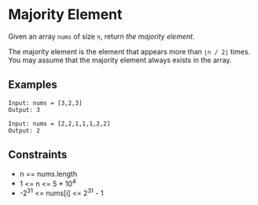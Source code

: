 # Majority Element
Given an array `nums` of size `n`, return <i>the majority element</i>.

The majority element is the element that appears more than `⌊n / 2⌋` times. You may assume that the majority element always exists in the array.

## Examples
```
Input: nums = [3,2,3]
Output: 3
```
```
Input: nums = [2,2,1,1,1,2,2]
Output: 2
```

## Constraints
* n == nums.length
* 1 <= n <= 5 * 10<sup>4</sup>
* -2<sup>31</sup> <= nums[i] <= 2<sup>31</sup> - 1

